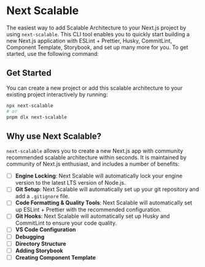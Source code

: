 # Next Scalable

The easiest way to add Scalable Architecture to your Next.js project by using `next-scalable`. This CLI tool enables you to quickly start building a new Next.js application with ESLint + Prettier, Husky, CommitLint, Component Template, Storybook, and set up many more for you. To get started, use the following command:

## Get Started

You can create a new project or add this scalable architecture to your existing project interactively by running:

```bash
npx next-scalable
# or
pnpm dlx next-scalable
```

## Why use Next Scalable?

`next-scalable` allows you to create a new Next.js app with community recommended scalable architecture within seconds. It is maintained by community of Next.js enthusiast, and includes a number of benefits:

- [ ] **Engine Locking**: Next Scalable will automatically lock your engine version to the latest LTS version of Node.js.
- [ ] **Git Setup**: Next Scalable will automatically set up your git repository and add a `.gitignore` file.
- [ ] **Code Formatting & Quality Tools**: Next Scalable will automatically set up ESLint + Prettier with the recommended configuration.
- [ ] **Git Hooks**: Next Scalable will automatically set up Husky and CommitLint to ensure your code quality.
- [ ] **VS Code Configuration**
- [ ] **Debugging**
- [ ] **Directory Structure**
- [ ] **Adding Storybook**
- [ ] **Creating Component Template**
